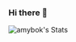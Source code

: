 ### Hi there 👋
![amybok's Stats](https://github-readme-stats.vercel.app/api?username=amybok&theme=omni&show_icons=true&hide_border=true&count_private=true)


